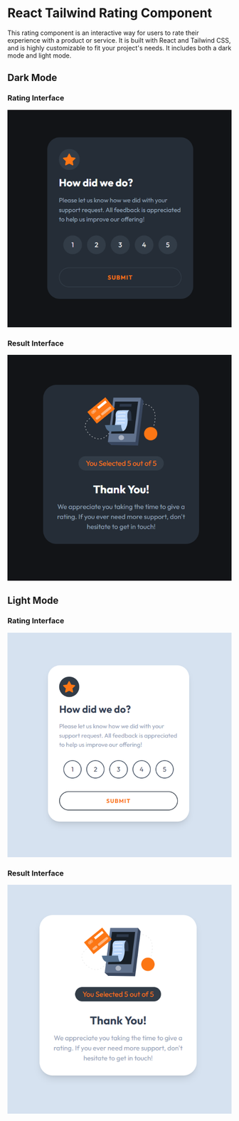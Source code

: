# React Tailwind Rating Component

This rating component is an interactive way for users to rate their experience with a product or service. It is built with React and Tailwind CSS, and is highly customizable to fit your project's needs. It includes both a dark mode and light mode.

## Dark Mode

### Rating Interface

![ScreenShot](public/dark_mode_rating.png)

### Result Interface

![ScreenShot](public/dark_mode_result.png)

## Light Mode

### Rating Interface

![ScreenShot](public/light_mode_rating.png)

### Result Interface

![ScreenShot](public/light_mode_result.png)
